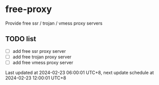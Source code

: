 
# free-proxy
Provide free ssr / trojan / vmess proxy servers


## TODO list
- [ ] add free ssr proxy server
- [ ] add free trojan proxy server
- [ ] add free vmess proxy server

Last updated at 2024-02-23 06:00:01 UTC+8, next update schedule at 2024-02-23 12:00:01 UTC+8

